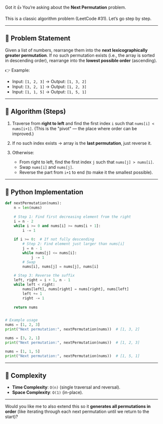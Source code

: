 Got it 👍 You’re asking about the **Next Permutation** problem.

This is a classic algorithm problem (LeetCode #31). Let’s go step by step.

---

## 🔹 Problem Statement

Given a list of numbers, rearrange them into the **next lexicographically greater permutation**.
If no such permutation exists (i.e., the array is sorted in descending order), rearrange into the **lowest possible order** (ascending).

👉 Example:

* Input:  `[1, 2, 3]` → Output: `[1, 3, 2]`
* Input:  `[3, 2, 1]` → Output: `[1, 2, 3]`
* Input:  `[1, 1, 5]` → Output: `[1, 5, 1]`

---

## 🔹 Algorithm (Steps)

1. Traverse from **right to left** and find the first index `i` such that `nums[i] < nums[i+1]`.
   (This is the "pivot" — the place where order can be improved.)
2. If no such index exists → array is the **last permutation**, just reverse it.
3. Otherwise:

   * From right to left, find the first index `j` such that `nums[j] > nums[i]`.
   * Swap `nums[i]` and `nums[j]`.
   * Reverse the part from `i+1` to end (to make it the smallest possible).

---

## 🔹 Python Implementation

```python
def nextPermutation(nums):
    n = len(nums)
    
    # Step 1: Find first decreasing element from the right
    i = n - 2
    while i >= 0 and nums[i] >= nums[i + 1]:
        i -= 1
    
    if i >= 0:  # If not fully descending
        # Step 2: Find element just larger than nums[i]
        j = n - 1
        while nums[j] <= nums[i]:
            j -= 1
        # Swap
        nums[i], nums[j] = nums[j], nums[i]
    
    # Step 3: Reverse the suffix
    left, right = i + 1, n - 1
    while left < right:
        nums[left], nums[right] = nums[right], nums[left]
        left += 1
        right -= 1
    
    return nums


# Example usage
nums = [1, 2, 3]
print("Next permutation:", nextPermutation(nums))  # [1, 3, 2]

nums = [3, 2, 1]
print("Next permutation:", nextPermutation(nums))  # [1, 2, 3]

nums = [1, 1, 5]
print("Next permutation:", nextPermutation(nums))  # [1, 5, 1]
```

---

## 🔹 Complexity

* **Time Complexity**: `O(n)` (single traversal and reversal).
* **Space Complexity**: `O(1)` (in-place).

---

Would you like me to also extend this so it **generates all permutations in order** (like iterating through each next permutation until we return to the start)?
